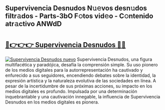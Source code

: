 ## Supervivencia Desnudos N𝚞𝚎vos desn𝚞dos filtr𝚊dos - Parts-3bO F𝚘tos vid𝚎o - C𝚘ntenido atr𝚊ctivo ANWdD

# <h2><a href="http://mb4bf2.tromn.icu/?c=Supervivencia+Desnudos">🔗👉👉👉 Supervivencia Desnudos 🔗🔗</a></h2>

[![Supervivencia Desnudos nuevo](https://i.imgur.com/pEAQMta.gif)](http://mb4bf2.tromn.icu/?c=Supervivencia+Desnudos)
Supervivencia Desnudos, una figura multifacética y paradójica, desafía la comprensión simple. Su uso pionero de los medios digitales para la autorrepresentación ha cautivado y enfurecido a sus seguidores, encendiendo debates sobre la identidad, la expresión artística y la naturaleza evolutiva de las sociedades en línea. A pesar de la incertidumbre de sus próximas acciones, su impacto en los medios digitales es profundo. Impulsada por una determinación inquebrantable y una cautivación innegable, la influencia de Supervivencia Desnudos en los medios digitales es pionera.
